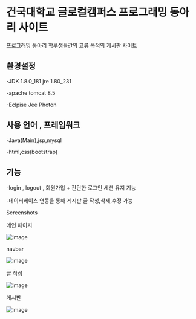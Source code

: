 
건국대학교 글로컬캠퍼스 프로그래밍 동아리 사이트
=============
프로그래밍 동아리 학부생들간의 교류 목적의 게시판 사이트

환경설정
------------
-JDK 1.8.0_181 jre 1.80_231

-apache tomcat 8.5

-Eclpise Jee Photon

사용 언어 , 프레임워크
-----------
-Java(Main),jsp,mysql

-html,css(bootstrap)

기능
-----------
-login , logout , 회원가입 + 간단한 로그인 세션 유지 기능

-데이터베이스 연동을 통해 게시판 글 작성,삭제,수정 가능


Screenshots

메인 페이지

![image](https://user-images.githubusercontent.com/34633494/86464968-a07e3f00-bd6b-11ea-8d82-a80ab87e3d9c.png)

navbar

![image](https://user-images.githubusercontent.com/34633494/86464994-abd16a80-bd6b-11ea-8e0e-0aa453de23e2.png)

글 작성

![image](https://user-images.githubusercontent.com/34633494/86465201-2a2e0c80-bd6c-11ea-9223-a0116d003da7.png)

게시판 

![image](https://user-images.githubusercontent.com/34633494/86465217-30bc8400-bd6c-11ea-942a-321cc006a4aa.png)

